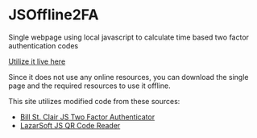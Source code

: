 # JSOffline2FA
Single webpage using local javascript to calculate time based two factor authentication codes

[Utilize it live here](https://md100play.github.io/JSOffline2FA)

Since it does not use any online resources, you can download the single page and the required resources to use it offline.

This site utilizes modified code from these sources:
- [Bill St. Clair JS Two Factor Authenticator](https://billstclair.github.io/two-factor-authenticator/totp.html)
- [LazarSoft JS QR Code Reader](https://github.com/LazarSoft/jsqrcode)
